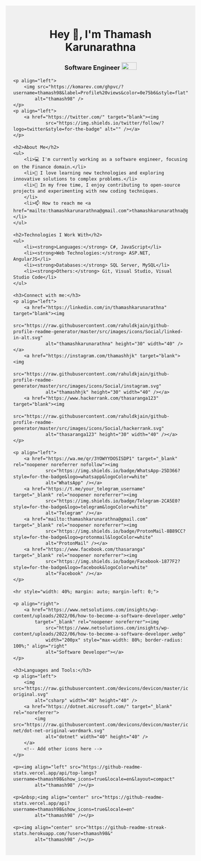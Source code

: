 <div style="background-color: #f0f0f0; padding: 20px;">
    <h1 align="center">Hey 👋, I'm Thamash Karunarathna</h1>
    <h3 align="center">Software Engineer <a target="_blank">
            <img src="https://1.bp.blogspot.com/-3hNEZcRLqk4/YETRXoPoI5I/AAAAAAAA47g/blH4r2qG3-8l-6cAzd1TnFPGHcyXxId5ACLcBGAsYHQ/s0/Flag_of_Sri_Lanka.gif"
                height="20" width="40">
        </a></h3>

    <p align="left">
        <img src="https://komarev.com/ghpvc/?username=thamash98&label=Profile%20views&color=0e75b6&style=flat"
            alt="thamash98" />
    </p>
    <p align="left">
        <a href="https://twitter.com/" target="blank"><img
                src="https://img.shields.io/twitter/follow/?logo=twitter&style=for-the-badge" alt="" /></a>
    </p>

    <h2>About Me</h2>
    <ul>
        <li>💻 I'm currently working as a software engineer, focusing on the Finance domain.</li>
        <li>🌱 I love learning new technologies and exploring innovative solutions to complex problems.</li>
        <li>🔭 In my free time, I enjoy contributing to open-source projects and experimenting with new coding techniques.
        </li>
        <li>📫 How to reach me <a href="mailto:thamashkarunarathna@gmail.com">thamashkarunarathna@gmail.com</a></li>
    </ul>

    <h2>Technologies I Work With</h2>
    <ul>
        <li><strong>Languages:</strong> C#, JavaScript</li>
        <li><strong>Web Technologies:</strong> ASP.NET, AngularJS</li>
        <li><strong>Databases:</strong> SQL Server, MySQL</li>
        <li><strong>Others:</strong> Git, Visual Studio, Visual Studio Code</li>
    </ul>

    <h3>Connect with me:</h3>
    <p align="left">
        <a href="https://linkedin.com/in/thamashkarunarathna" target="blank"><img
                src="https://raw.githubusercontent.com/rahuldkjain/github-profile-readme-generator/master/src/images/icons/Social/linked-in-alt.svg"
                alt="thamashkarunarathna" height="30" width="40" /></a>
        <a href="https://instagram.com/thamashhjk" target="blank"><img
                src="https://raw.githubusercontent.com/rahuldkjain/github-profile-readme-generator/master/src/images/icons/Social/instagram.svg"
                alt="thamashhjk" height="30" width="40" /></a>
        <a href="https://www.hackerrank.com/thasaranga123" target="blank"><img
                src="https://raw.githubusercontent.com/rahuldkjain/github-profile-readme-generator/master/src/images/icons/Social/hackerrank.svg"
                alt="thasaranga123" height="30" width="40" /></a>
    </p>

    <p align="left">
        <a href="https://wa.me/qr/3YOWYYDOSISDP1" target="_blank" rel="noopener noreferrer nofollow"><img
                src="https://img.shields.io/badge/WhatsApp-25D366?style=for-the-badge&logo=whatsapp&logoColor=white"
                alt="WhatsApp" /></a>
        <a href="https://t.me/your_telegram_username" target="_blank" rel="noopener noreferrer"><img
                src="https://img.shields.io/badge/Telegram-2CA5E0?style=for-the-badge&logo=telegram&logoColor=white"
                alt="Telegram" /></a>
        <a href="mailto:thamashkarunarathna@gmail.com" target="_blank" rel="noopener noreferrer"><img
                src="https://img.shields.io/badge/ProtonMail-8B89CC?style=for-the-badge&logo=protonmail&logoColor=white"
                alt="ProtonMail" /></a>
        <a href="https://www.facebook.com/thasaranga" target="_blank" rel="noopener noreferrer"><img
                src="https://img.shields.io/badge/Facebook-1877F2?style=for-the-badge&logo=facebook&logoColor=white"
                alt="Facebook" /></a>
    </p>

    <hr style="width: 40%; margin: auto; margin-left: 0;">

    <p align="right">
        <a href="https://www.netsolutions.com/insights/wp-content/uploads/2022/06/how-to-become-a-software-developer.webp"
            target="_blank" rel="noopener noreferrer"><img
                src="https://www.netsolutions.com/insights/wp-content/uploads/2022/06/how-to-become-a-software-developer.webp"
                width="200px" style="max-width: 80%; border-radius: 100%;" align="right"
                alt="Software Developer"></a>
    </p>

    <h3>Languages and Tools:</h3>
    <p align="left">
        <img src="https://raw.githubusercontent.com/devicons/devicon/master/icons/csharp/csharp-original.svg"
            alt="csharp" width="40" height="40" />
        <a href="https://dotnet.microsoft.com/" target="_blank" rel="noreferrer">
            <img src="https://raw.githubusercontent.com/devicons/devicon/master/icons/dot-net/dot-net-original-wordmark.svg"
                alt="dotnet" width="40" height="40" />
        </a>
        <!-- Add other icons here -->
    </p>

    <p><img align="left" src="https://github-readme-stats.vercel.app/api/top-langs?username=thamash98&show_icons=true&locale=en&layout=compact"
            alt="thamash98" /></p>

    <p>&nbsp;<img align="center" src="https://github-readme-stats.vercel.app/api?username=thamash98&show_icons=true&locale=en"
            alt="thamash98" /></p>

    <p><img align="center" src="https://github-readme-streak-stats.herokuapp.com/?user=thamash98&"
            alt="thamash98" /></p>
</div>
